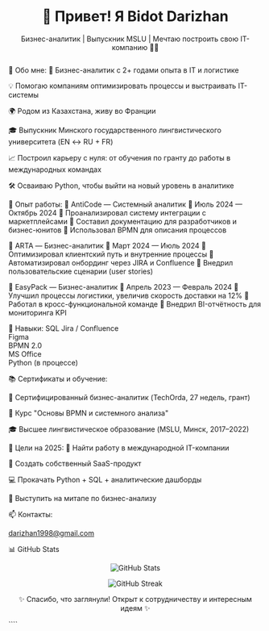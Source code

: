 <h1 align="center">👋 Привет! Я Bidot Darizhan</h1> <p align="center"> Бизнес-аналитик | Выпускник MSLU | Мечтаю построить свою IT-компанию 💼🚀 </p> <p align="center"> <img src="https://komarev.com/ghpvc/?username=darizhan&style=flat-square&color=blue" alt=""/> </p>
📌 Обо мне:
🎯 Бизнес-аналитик с 2+ годами опыта в IT и логистике

💡 Помогаю компаниям оптимизировать процессы и выстраивать IT-системы

🌍 Родом из Казахстана, живу во Франции

🎓 Выпускник Минского государственного лингвистического университета (EN ↔ RU + FR)

📈 Построил карьеру с нуля: от обучения по гранту до работы в международных командах

🛠 Осваиваю Python, чтобы выйти на новый уровень в аналитике

💼 Опыт работы:
📍 AntiCode — Системный аналитик
📅 Июль 2024 — Октябрь 2024
🔹 Проанализировал систему интеграции с маркетплейсами
🔹 Составил документацию для разработчиков и бизнес-юнитов
🔹 Использовал BPMN для описания процессов

📍 ARTA — Бизнес-аналитик
📅 Март 2024 — Июль 2024
🔹 Оптимизировал клиентский путь и внутренние процессы
🔹 Автоматизировал онбординг через JIRA и Confluence
🔹 Внедрил пользовательские сценарии (user stories)

📍 EasyPack — Бизнес-аналитик
📅 Апрель 2023 — Февраль 2024
🔹 Улучшил процессы логистики, увеличив скорость доставки на 12%
🔹 Работал в кросс-функциональной команде
🔹 Внедрил BI-отчётность для мониторинга KPI

🧠 Навыки:
SQL	
Jira / Confluence	
Figma	
BPMN 2.0	
MS Office	
Python (в процессе)

📚 Сертификаты и обучение:

📜 Сертифицированный бизнес-аналитик (TechOrda, 27 недель, грант)

📘 Курс "Основы BPMN и системного анализа"

🎓 Высшее лингвистическое образование (MSLU, Минск, 2017–2022)

🎯 Цели на 2025:
🔎 Найти работу в международной IT-компании

🚀 Создать собственный SaaS-продукт

💻 Прокачать Python + SQL + аналитические дашборды

🎤 Выступить на митапе по бизнес-анализу

📫 Контакты:

darizhan1998@gmail.com

📊 GitHub Stats
<p align="center"> <img src="https://github-readme-stats.vercel.app/api?username=darizhan&show_icons=true&theme=tokyonight" alt="GitHub Stats"/> </p> <p align="center"> <img src="https://github-readme-streak-stats.herokuapp.com/?user=darizhan&theme=tokyonight" alt="GitHub Streak"/> </p>
<p align="center">✨ Спасибо, что заглянули! Открыт к сотрудничеству и интересным идеям ✨</p> ````
